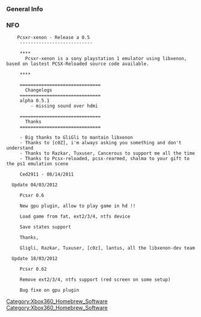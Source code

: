### General Info

### NFO

```
    Pcsxr-xenon - Release a 0.5
     ---------------------------

     ****
       Pcsxr-xenon is a sony playstation 1 emulator using libxenon, based on lastest PCSX-Reloaded source code available.

     ****

     ==============================
       Changelogs
     ==============================
     alpha 0.5.1
         - missing sound over hdmi

     ==============================
       Thanks
     ==============================

     - Big thanks to GliGli to mantain libxenon
     - Thanks to [c0Z], i'm always asking you something and don't understand
     - Thanks to Razkar, Tuxuser, Cancerous to support me all the time
     - Thanks to Pcsx-reloaded, pcsx-rearmed, shalma to your gift to the ps1 emulation scene

     Ced2911 - 08/14/2011

  Update 04/03/2012

     Pcsxr 0.6

     New gpu plugin, allow to play game in hd !!

     Load game from fat, ext2/3/4, ntfs device

     Save states support

     Thanks,

     Gligli, Razkar, Tuxuser, [c0z], lantus, all the libxenon-dev team

  Update 18/03/2012

     Pcsxr 0.62

     Remove ext2/3/4, ntfs support (red screen on some setup)

     Bug fixe on gpu plugin
```

[Category:Xbox360_Homebrew_Software](Category:Xbox360_Homebrew_Software "wikilink")
[Category:Xbox360_Homebrew_Software](Category:Xbox360_Homebrew_Software "wikilink")